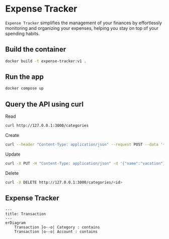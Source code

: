 # Expense Tracker

`Expense Tracker` simplifies the management of your finances by effortlessly monitoring and organizing your expenses, helping you stay on top of your spending habits.

## Build the container

```bash
docker build -t expense-tracker:v1 .
```

## Run the app

```bash
docker compose up
```

## Query the API using curl

Read

```bash
curl http://127.0.0.1:3000/categories
```

Create

```bash
curl --header "Content-Type: application/json" --request POST --data '{"name":"college"}' http://127.0.0.1:3000/categories
```

Update

```bash
curl -X PUT -H "Content-Type: application/json" -d '{"name":"vacation"}' http://127.0.0.1:3000/categories/<id>

```

Delete

```bash
curl -X DELETE http://127.0.0.1:3000/categories/<id>
```

## Expense Tracker

```mermaid
---
title: Transaction
---
erDiagram
    Transaction }o--o| Category : contains
    Transaction |o--o| Account : contains
```
